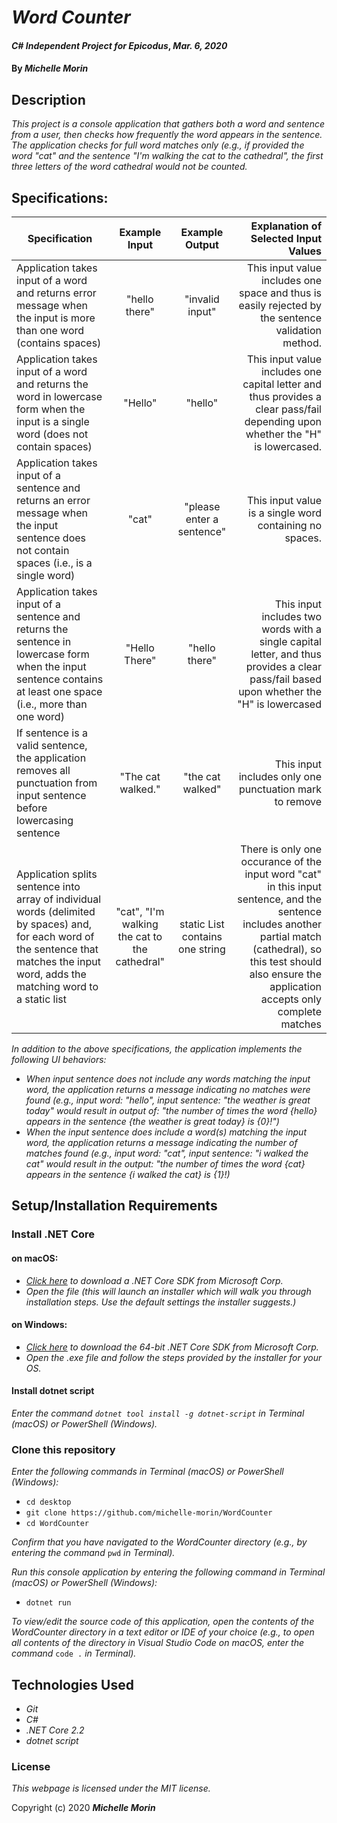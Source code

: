 # _Word Counter_

#### _C# Independent Project for Epicodus_, _Mar. 6, 2020_

#### By _**Michelle Morin**_

## Description

_This project is a console application that gathers both a word and sentence from a user, then checks how frequently the word appears in the sentence. The application checks for full word matches only (e.g., if provided the word "cat" and the sentence "I'm walking the cat to the cathedral", the first three letters of the word cathedral would not be counted._ 

## Specifications:

| Specification | Example Input | Example Output | Explanation of Selected Input Values |
| ------------- |:-------------:| :-------------:| -----------------:|
| Application takes input of a word and returns error message when the input is more than one word (contains spaces) | "hello there" | "invalid input" | This input value includes one space and thus is easily rejected by the sentence validation method. |
| Application takes input of a word and returns the word in lowercase form when the input is a single word (does not contain spaces) | "Hello" | "hello" | This input value includes one capital letter and thus provides a clear pass/fail depending upon whether the "H" is lowercased. |
| Application takes input of a sentence and returns an error message when the input sentence does not contain spaces (i.e., is a single word) | "cat" | "please enter a sentence" | This input value is a single word containing no spaces. |
| Application takes input of a sentence and returns the sentence in lowercase form when the input sentence contains at least one space (i.e., more than one word) | "Hello There" | "hello there" | This input includes two words with a single capital letter, and thus provides a clear pass/fail based upon whether the "H" is lowercased |
| If sentence is a valid sentence, the application removes all punctuation from input sentence before lowercasing sentence | "The cat walked." | "the cat walked" | This input includes only one punctuation mark to remove |
| Application splits sentence into array of individual words (delimited by spaces) and, for each word of the sentence that matches the input word, adds the matching word to a static list | "cat", "I'm walking the cat to the cathedral" | static List<string> contains one string | There is only one occurance of the input word "cat" in this input sentence, and the sentence includes another partial match (cathedral), so this test should also ensure the application accepts only complete matches |

_In addition to the above specifications, the application implements the following UI behaviors:_
* _When input sentence does not include any words matching the input word, the application returns a message indicating no matches were found (e.g., input word: "hello", input sentence: "the weather is great today" would result in output of: "the number of times the word {hello} appears in the sentence {the weather is great today} is {0}!")_
* _When the input sentence does include a word(s) matching the input word, the application returns a message indicating the number of matches found (e.g., input word: "cat", input sentence: "i walked the cat" would result in the output: "the number of times the word {cat} appears in the sentence {i walked the cat} is {1}!)_

## Setup/Installation Requirements

### Install .NET Core

#### on macOS:
* _[Click here](https://dotnet.microsoft.com/download/thank-you/dotnet-sdk-2.2.106-macos-x64-installer) to download a .NET Core SDK from Microsoft Corp._
* _Open the file (this will launch an installer which will walk you through installation steps. Use the default settings the installer suggests.)_

#### on Windows:
* _[Click here](https://dotnet.microsoft.com/download/thank-you/dotnet-sdk-2.2.203-windows-x64-installer) to download the 64-bit .NET Core SDK from Microsoft Corp._
* _Open the .exe file and follow the steps provided by the installer for your OS._

#### Install dotnet script
_Enter the command ``dotnet tool install -g dotnet-script`` in Terminal (macOS) or PowerShell (Windows)._

### Clone this repository

_Enter the following commands in Terminal (macOS) or PowerShell (Windows):_
* ``cd desktop``
* ``git clone https://github.com/michelle-morin/WordCounter``
* ``cd WordCounter``

_Confirm that you have navigated to the WordCounter directory (e.g., by entering the command_ ``pwd`` _in Terminal)._

_Run this console application by entering the following command in Terminal (macOS) or PowerShell (Windows):_
* ``dotnet run``

_To view/edit the source code of this application, open the contents of the WordCounter directory in a text editor or IDE of your choice (e.g., to open all contents of the directory in Visual Studio Code on macOS, enter the command_ ``code .`` _in Terminal)._

## Technologies Used
* _Git_
* _C#_
* _.NET Core 2.2_
* _dotnet script_

### License

*This webpage is licensed under the MIT license.*

Copyright (c) 2020 **_Michelle Morin_**